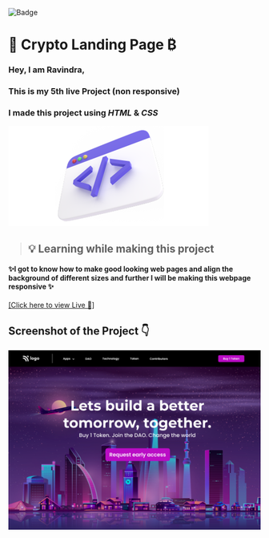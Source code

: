 ![Badge](https://img.shields.io/badge/Project--5-Home--Page-orange)
# 🤑 Crypto Landing Page ₿ 

### Hey, I am **Ravindra**, 
### This is  my 5th live Project (non responsive)
### I made this project using *HTML* & *CSS*
![](./assets/Untitled%20design.svg)

>##  💡 Learning while making this project

#### ✨I got to know how to make good looking web pages and align the background of different sizes and further I will be making this webpage responsive ✨

[[Click here to view Live 🚀]](https://rp-project-4.netlify.app/ "Law Home Page")

## Screenshot of the Project 👇
![](./assets/Crypto%20Landing%20page.png)